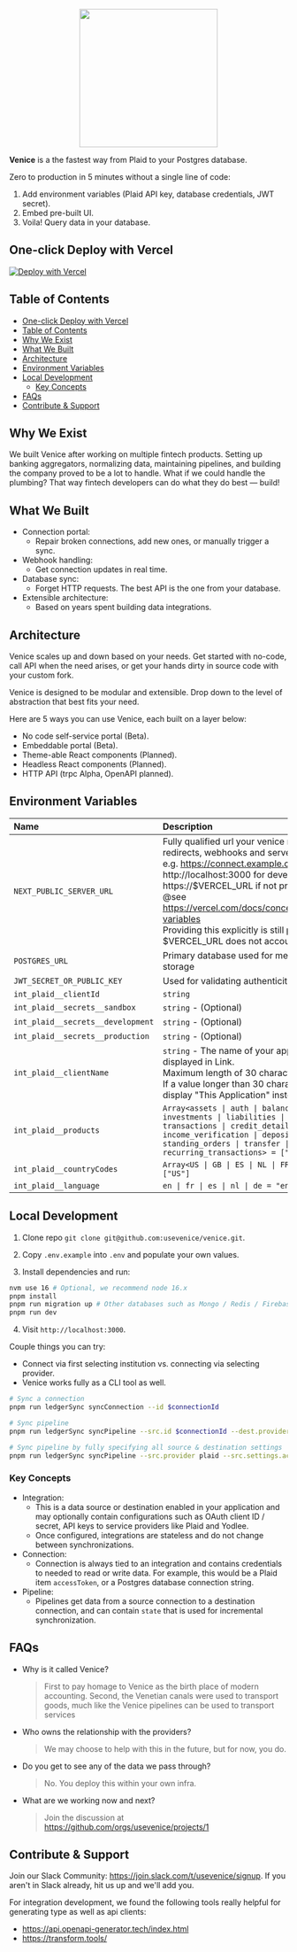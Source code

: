 

<p align="center">
  <img src="https://link.useVenice.com/logo" width="250"> 
</p>

**Venice** is a the fastest way from Plaid to your Postgres database.

Zero to production in 5 minutes without a single line of code:

1. Add environment variables (Plaid API key, database credentials, JWT secret).
2. Embed pre-built UI.
3. Voila! Query data in your database.

## One-click Deploy with Vercel

[![Deploy with Vercel](https://vercel.com/button)](https://vercel.com/new/clone?env=POSTGRES_URL,int_plaid__clientId,int_plaid__secrets__sandbox,JWT_SECRET_OR_PUBLIC_KEY&envDescription=Not%20all%20values%20are%20required.%20Use%20empty%20space%20to%20skip%20values&envLink=https://github.com/useVenice/venice/blob/main/apps/app-config/README.md&project-name=my-ledger-sync&repository-url=https://github.com/useVenice/venice&root-directory=apps/next)

## Table of Contents

- [One-click Deploy with Vercel](#one-click-deploy-with-vercel)
- [Table of Contents](#table-of-contents)
- [Why We Exist](#why-we-exist)
- [What We Built](#what-we-built)
- [Architecture](#architecture)
- [Environment Variables](#environment-variables)
- [Local Development](#local-development)
  - [Key Concepts](#key-concepts)
- [FAQs](#faqs)
- [Contribute & Support](#contribute--support)

## Why We Exist

We built Venice after working on multiple fintech products. Setting up banking aggregators, normalizing data, maintaining pipelines, and building the company proved to be a lot to handle. What if we could handle the plumbing? That way fintech developers can do what they do best — build!

## What We Built

- Connection portal:
  - Repair broken connections, add new ones, or manually trigger a sync.
- Webhook handling:
  - Get connection updates in real time.
- Database sync:
  - Forget HTTP requests. The best API is the one from your database.
- Extensible architecture:
  - Based on years spent building data integrations.

## Architecture

Venice scales up and down based on your needs. Get started with no-code, call API when the need arises, or get your hands dirty in source code with your custom fork.

Venice is designed to be modular and extensible. Drop down to the level of abstraction that best fits your need.

Here are 5 ways you can use Venice, each built on a layer below:

- No code self-service portal (Beta).
- Embeddable portal (Beta).
- Theme-able React components (Planned).
- Headless React components (Planned).
- HTTP API (trpc Alpha, OpenAPI planned).

## Environment Variables

| Name                              | Description                                                                                                                                                                                                                                                                                                                                                                                                     |
| :-------------------------------- | :-------------------------------------------------------------------------------------------------------------------------------------------------------------------------------------------------------------------------------------------------------------------------------------------------------------------------------------------------------------------------------------------------------------- |
| `NEXT_PUBLIC_SERVER_URL`          | Fully qualified url your venice next.js app used for redirects, webhooks and server-side rendering.</br>e.g. https://connect.example.com or http://localhost:3000 for development. Defaults to https://$VERCEL_URL if not provided</br>@see https://vercel.com/docs/concepts/projects/environment-variables</br>Providing this explicitly is still preferrred as $VERCEL_URL does not account for custom domain |
| `POSTGRES_URL`                    | Primary database used for metadata and user data storage                                                                                                                                                                                                                                                                                                                                                        |
| `JWT_SECRET_OR_PUBLIC_KEY`        | Used for validating authenticity of accessToken                                                                                                                                                                                                                                                                                                                                                                 |
| `int_plaid__clientId`             | `string`                                                                                                                                                                                                                                                                                                                                                                                                        |
| `int_plaid__secrets__sandbox`     | `string` - (Optional)                                                                                                                                                                                                                                                                                                                                                                                           |
| `int_plaid__secrets__development` | `string` - (Optional)                                                                                                                                                                                                                                                                                                                                                                                           |
| `int_plaid__secrets__production`  | `string` - (Optional)                                                                                                                                                                                                                                                                                                                                                                                           |
| `int_plaid__clientName`           | `string` - The name of your application, as it should be displayed in Link.</br>Maximum length of 30 characters.</br>If a value longer than 30 characters is provided, Link will display "This Application" instead.                                                                                                                                                                                            |
| `int_plaid__products`             | `Array<assets \| auth \| balance \| identity \| investments \| liabilities \| payment_initiation \| transactions \| credit_details \| income \| income_verification \| deposit_switch \| standing_orders \| transfer \| employment \| recurring_transactions> = ["transactions"]`                                                                                                                               |
| `int_plaid__countryCodes`         | `Array<US \| GB \| ES \| NL \| FR \| IE \| CA \| DE \| IT> = ["US"]`                                                                                                                                                                                                                                                                                                                                            |
| `int_plaid__language`             | `en \| fr \| es \| nl \| de = "en"`                                                                                                                                                                                                                                                                                                                                                                             |

## Local Development

1. Clone repo `git clone git@github.com:usevenice/venice.git`.

2. Copy `.env.example` into `.env` and populate your own values.

3. Install dependencies and run:

```bash
nvm use 16 # Optional, we recommend node 16.x
pnpm install
pnpm run migration up # Other databases such as Mongo / Redis / Firebase will be supported later. Let us know if you would like to contribute
pnpm run dev
```

4. Visit `http://localhost:3000`.

Couple things you can try:

- Connect via first selecting institution vs. connecting via selecting provider.
- Venice works fully as a CLI tool as well.

```bash
# Sync a connection
pnpm run ledgerSync syncConnection --id $connectionId

# Sync pipeline
pnpm run ledgerSync syncPipeline --src.id $connectionId --dest.provider fs --dest.settings.basePath ./data

# Sync pipeline by fully specifying all source & destination settings
pnpm run ledgerSync syncPipeline --src.provider plaid --src.settings.accessToken $accessToken --dest.provider fs --dest.settings.basePath ./data
```

### Key Concepts

- Integration:
  - This is a data source or destination enabled in your application and may optionally contain configurations such as OAuth client ID / secret, API keys to service providers like Plaid and Yodlee.
  - Once configured, integrations are stateless and do not change between synchronizations.
- Connection:
  - Connection is always tied to an integration and contains credentials to needed to read or write data. For example, this would be a Plaid item `accessToken`, or a Postgres database connection string.
- Pipeline:
  - Pipelines get data from a source connection to a destination connection, and can contain `state` that is used for incremental synchronization.

## FAQs

- Why is it called Venice?
  > First to pay homage to Venice as the birth place of modern accounting. Second, the Venetian canals were used to transport goods, much like the Venice pipelines can be used to transport services
- Who owns the relationship with the providers?
  > We may choose to help with this in the future, but for now, you do.
- Do you get to see any of the data we pass through?
  > No. You deploy this within your own infra.
- What are we working now and next?
  > Join the discussion at https://github.com/orgs/usevenice/projects/1

## Contribute & Support

Join our Slack Community: https://join.slack.com/t/usevenice/signup.
If you aren't in Slack already, hit us up and we'll add you.

For integration development, we found the following tools really helpful for generating
type as well as api clients:

- https://api.openapi-generator.tech/index.html
- https://transform.tools/
